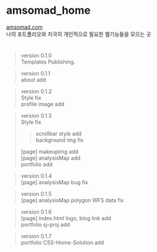 # amsomad_home
[amsomad.com](https://amsomad.com) <br>
 나의 포트폴리오와 지극히 개인적으로 필요한 웹기능들을 모으는 곳

#

> version 0.1.0 <br>
> Templates Publishing.

> version 0.1.1 <br>
> about add

> version 0.1.2 <br>
> Style fix <br>
> profile image add

> version 0.1.3 <br>
> Style fix <br>
> > scrollbar style add<br>
> > background img fix
>
> [page] makeupimg add <br>
> [page] analysisMap add <br>
> portfolio add

> version 0.1.4 <br>
> [page] analysisMap bug fix <br>

> version 0.1.5 <br>
> [page] analysisMap polygon WFS data fix<br>

> version 0.1.6 <br>
> [page] index.html logo, blog link add <br>
> portfolio sj-proj add

> version 0.1.7 <br>
> portfolio CSS-Home-Solution add

